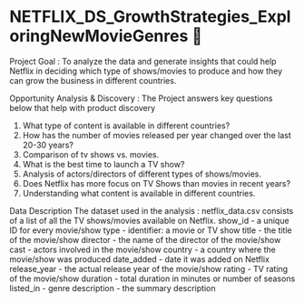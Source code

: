 # NETFLIX_DS_GrowthStrategies_ExploringNewMovieGenres 🎥
Project Goal : To analyze the data and generate insights that could help Netflix in deciding which type of shows/movies to produce and how they can grow the business in different countries.

Opportunity Analysis & Discovery : The Project answers key questions below that help with product discovery
1. What type of content is available in different countries?
2. How has the number of movies released per year changed over the last 20-30 years?
3. Comparison of tv shows vs. movies.
4. What is the best time to launch a TV show?
5. Analysis of actors/directors of different types of shows/movies.
6. Does Netflix has more focus on TV Shows than movies in recent years?
7. Understanding what content is available in different countries.

Data Description
The dataset used in the analysis :  netflix_data.csv consists of a list of all the TV shows/movies available on Netflix.
show_id - a unique ID for every movie/show
type - identifier: a movie or TV show
title - the title of the movie/show
director - the name of the director of the movie/show
cast - actors involved in the movie/show
country - a country where the movie/show was produced
date_added - date it was added on Netflix
release_year - the actual release year of the movie/show
rating - TV rating of the movie/show
duration - total duration in minutes or number of seasons
listed_in - genre
description - the summary description
